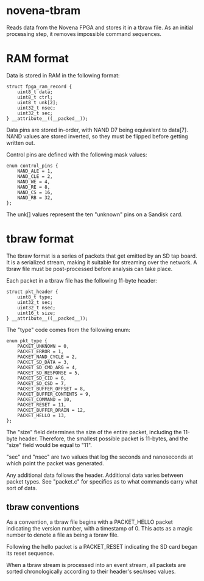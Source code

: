 novena-tbram
============

Reads data from the Novena FPGA and stores it in a tbraw file.  As an
initial processing step, it removes impossible command sequences.


RAM format
============

Data is stored in RAM in the following format:

    struct fpga_ram_record {
        uint8_t data;
        uint8_t ctrl;
        uint8_t unk[2];
        uint32_t nsec;
        uint32_t sec;
    } __attribute__((__packed__));

Data pins are stored in-order, with NAND D7 being equivalent to data[7].
NAND values are stored inverted, so they must be flipped before getting
written out.

Control pins are defined with the following mask values:

    enum control_pins {
        NAND_ALE = 1,
        NAND_CLE = 2,
        NAND_WE = 4,
        NAND_RE = 8,
        NAND_CS = 16,
        NAND_RB = 32,
    };

The unk[] values represent the ten "unknown" pins on a Sandisk card.

tbraw format
============

The tbraw format is a series of packets that get emitted by an SD tap
board.  It is a serialized stream, making it suitable for streaming over
the network.  A tbraw file must be post-processed before analysis can take
place.

Each packet in a tbraw file has the following 11-byte header:

    struct pkt_header {
        uint8_t type;
        uint32_t sec;
        uint32_t nsec;
        uint16_t size;
    } __attribute__((__packed__));

The "type" code comes from the following enum:

    enum pkt_type {
        PACKET_UNKNOWN = 0,
        PACKET_ERROR = 1,
        PACKET_NAND_CYCLE = 2,
        PACKET_SD_DATA = 3,
        PACKET_SD_CMD_ARG = 4,
        PACKET_SD_RESPONSE = 5,
        PACKET_SD_CID = 6,
        PACKET_SD_CSD = 7,
        PACKET_BUFFER_OFFSET = 8,
        PACKET_BUFFER_CONTENTS = 9,
        PACKET_COMMAND = 10,
        PACKET_RESET = 11,
        PACKET_BUFFER_DRAIN = 12,
        PACKET_HELLO = 13,
    };

The "size" field determines the size of the entire packet, including the
11-byte header.  Therefore, the smallest possible packet is 11-bytes, and
the "size" field would be equal to "11".

"sec" and "nsec" are two values that log the seconds and nanoseconds
at which point the packet was generated.

Any additional data follows the header.  Additional data varies between
packet types.  See "packet.c" for specifics as to what commands carry what
sort of data.

tbraw conventions
-----------------

As a convention, a tbraw file begins with a PACKET\_HELLO packet indicating
the version number, with a timestamp of 0.  This acts as a magic number to
denote a file as being a tbraw file.

Following the hello packet is a PACKET\_RESET indicating the SD card began
its reset sequence.

When a tbraw stream is processed into an event stream, all packets are
sorted chronologically according to their header's sec/nsec values.

